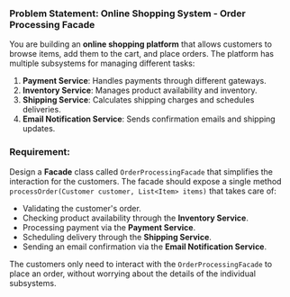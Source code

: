 ### Problem Statement: **Online Shopping System - Order Processing Facade**

You are building an **online shopping platform** that allows customers to browse items, add them to the cart, and place orders. The platform has multiple subsystems for managing different tasks:

1. **Payment Service**: Handles payments through different gateways.
2. **Inventory Service**: Manages product availability and inventory.
3. **Shipping Service**: Calculates shipping charges and schedules deliveries.
4. **Email Notification Service**: Sends confirmation emails and shipping updates.

### Requirement:

Design a **Facade** class called `OrderProcessingFacade` that simplifies the interaction for the customers. The facade should expose a single method `processOrder(Customer customer, List<Item> items)` that takes care of:

- Validating the customer's order.
- Checking product availability through the **Inventory Service**.
- Processing payment via the **Payment Service**.
- Scheduling delivery through the **Shipping Service**.
- Sending an email confirmation via the **Email Notification Service**.

The customers only need to interact with the `OrderProcessingFacade` to place an order, without worrying about the details of the individual subsystems.
